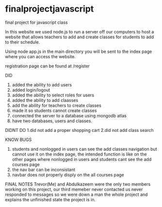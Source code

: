 # finalprojectjavascript
final project for javascript class


In this website we used node.js to run a server off our computers to host a website that allows teachers to add and create classes for students to add to their schedule. 

Using node app.js in the main directory you will be sent to the index page where you can access the website.

registration page can be found at /register

DID
1. added the ability to add users
2. added login/logout
3. added the ability to select roles for users
4. added the ability to add claasses
5. add the ability for teachers to create classes
6. made it so students cannot create classes
7. connected the server to a database using mongodb atlas
8. have two databases, users and classes.


DIDNT DO
1.did not add a proper shopping cart
2.did not add class search

KNOW BUGS
1. students and nonlogged in users can see the add classes navigation but cannot use it on the index page, the intended function is like on the other pages where nonlogged in users and students cant see the add courses page
2. the nav bar can be inconsistant
3. navbar does not properly disply on the all courses page

FINAL NOTES
Trevor(Me) and Abdulkazeem were the only two members working on this project, our third memeber never contacted us never responded to messages so we were down a man the whole project and explains the unfinished state the project is in. 
